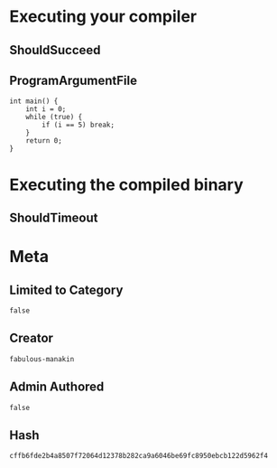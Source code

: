 # Executing your compiler

## ShouldSucceed

## ProgramArgumentFile

```
int main() {
    int i = 0;
    while (true) {
        if (i == 5) break;
    }
    return 0;
}

```

# Executing the compiled binary

## ShouldTimeout

# Meta

## Limited to Category

```
false
```

## Creator

```
fabulous-manakin
```

## Admin Authored

```
false
```

## Hash

```
cffb6fde2b4a8507f72064d12378b282ca9a6046be69fc8950ebcb122d5962f4
```
